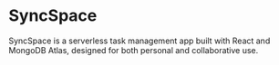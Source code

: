 # SyncSpace
SyncSpace is a serverless task management app built with React and MongoDB Atlas, designed for both personal and collaborative use.
